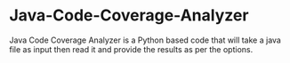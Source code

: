 # Java-Code-Coverage-Analyzer
Java Code Coverage Analyzer is a Python based code that will take a java file as input then read it and provide the results as per the options.
